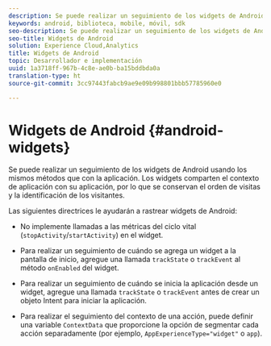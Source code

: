 ```yaml
---
description: Se puede realizar un seguimiento de los widgets de Android usando los mismos métodos que con la aplicación. Los widgets comparten el contexto de aplicación con su aplicación, por lo que se conservan el orden de visitas y la identificación de los visitantes.
keywords: android, biblioteca, mobile, móvil, sdk
seo-description: Se puede realizar un seguimiento de los widgets de Android usando los mismos métodos que con la aplicación. Los widgets comparten el contexto de aplicación con su aplicación, por lo que se conservan el orden de visitas y la identificación de los visitantes.
seo-title: Widgets de Android
solution: Experience Cloud,Analytics
title: Widgets de Android
topic: Desarrollador e implementación
uuid: 1a3718ff-967b-4c8e-ae0b-ba15bddbda0a
translation-type: ht
source-git-commit: 3cc97443fabcb9ae9e09b998801bbb57785960e0

---
```



# Widgets de Android {#android-widgets}

Se puede realizar un seguimiento de los widgets de Android usando los mismos métodos que con la aplicación. Los widgets comparten el contexto de aplicación con su aplicación, por lo que se conservan el orden de visitas y la identificación de los visitantes.

Las siguientes directrices le ayudarán a rastrear widgets de Android:

* No implemente llamadas a las métricas del ciclo vital (`stopActivity`/`startActivity`) en el widget.

* Para realizar un seguimiento de cuándo se agrega un widget a la pantalla de inicio, agregue una llamada `trackState` o `trackEvent` al método `onEnabled` del widget.

* Para realizar un seguimiento de cuándo se inicia la aplicación desde un widget, agregue una llamada `trackState` o `trackEvent` antes de crear un objeto Intent para iniciar la aplicación.

* Para realizar el seguimiento del contexto de una acción, puede definir una variable `ContextData` que proporcione la opción de segmentar cada acción separadamente (por ejemplo, `AppExperienceType="widget"` o `app`).

